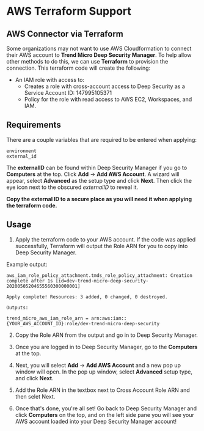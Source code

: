 
# AWS Terraform Support

## AWS Connector via Terraform
Some organizations may not want to use AWS Cloudformation to connect their AWS account to **Trend Micro Deep Security Manager**. To help allow other methods to do this, we can use **Terraform** to provision the connection. This terraform code will create the following:
* An IAM role with access to:
  - Creates a role with cross-account access to Deep Security as a Service Account ID: 147995105371
  - Policy for the role with read access to AWS EC2, Workspaces, and IAM.

## Requirements

There are a couple variables that are required to be entered when applying:

```
environment
external_id
```

The **externalID** can be found within Deep Security Manager if you go to **Computers** at the top. Click **Add** -> **Add AWS Account**. A wizard will appear, select **Advanced** as the setup type and click **Next**. Then click the eye icon next to the obscured *externalID* to reveal it.

**Copy the external ID to a secure place as you will need it when applying the terraform code.**

## Usage

1. Apply the terraform code to your AWS account. If the code was applied successfully, Terraform will output the Role ARN for you to copy into Deep Security Manager.

Example output:
```
aws_iam_role_policy_attachment.tmds_role_policy_attachment: Creation complete after 1s [id=dev-trend-micro-deep-security-20200505204655560300000001]

Apply complete! Resources: 3 added, 0 changed, 0 destroyed.

Outputs:

trend_micro_aws_iam_role_arn = arn:aws:iam::{YOUR_AWS_ACCOUNT_ID}:role/dev-trend-micro-deep-security
```

2. Copy the Role ARN from the output and go in to Deep Security Manager.

3. Once you are logged in to Deep Security Manager, go to the **Computers** at the top. 

4. Next, you will select **Add** -> **Add AWS Account** and a new pop up window will open. In the pop up window, select **Advanced** setup type, and click **Next**.

5. Add the Role ARN in the textbox next to Cross Account Role ARN and then selet Next.

6. Once that's done, you're all set! Go back to Deep Security Manager and click **Computers** on the top, and on the left side pane you will see your AWS account loaded into your Deep Security Manager account!
